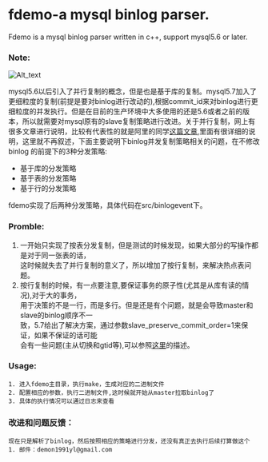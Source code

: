 fdemo-a mysql binlog parser.
============================

Fdemo is a mysql binlog parser written in c++, support mysql5.6 or later.

### Note:

![Alt_text](https://github.com/demonyang/fdemo/blob/master/doc/images/mysql-replication.jpg, "mysql主从复制原理示意图")  

mysql5.6以后引入了并行复制的概念，但是也是基于库的复制。mysql5.7加入了更细粒度的复制(前提是要对binlog进行改动的),根据commit_id来对binlog进行更细粒度的并发执行。但是在目前的生产环境中大多使用的还是5.6或者之前的版本，所以就需要对mysql原有的slave复制策略进行改进。关于并行复制，网上有很多文章进行说明，比较有代表性的就是阿里的同学[这篇文章](http://dinglin.iteye.com/blog/2272079),里面有很详细的说明，这里就不再叙述，下面主要说明下binlog并发复制策略相关的问题，在不修改binlog 的前提下的3种分发策略:
- 基于库的分发策略
- 基于表的分发策略
- 基于行的分发策略  

fdemo实现了后两种分发策略，具体代码在src/binlogevent下。

### Promble:

1. 一开始只实现了按表分发复制，但是测试的时候发现，如果大部分的写操作都是对于同一张表的话，  
   这时候就失去了并行复制的意义了，所以增加了按行复制，来解决热点表问题。
2. 按行复制的时候，有一点要注意,要保证事务的原子性(尤其是从库有读的情况),对于大的事务，  
   用于决策的不是一行，而是多行。但是还是有个问题，就是会导致master和slave的binlog顺序不一  
   致，5.7给出了解决方案，通过参数slave_preserve_commit_order=1来保证，如果不保证的话可能  
   会有一些问题(主从切换和gtid等),可以参照[这里](http://dev.mysql.com/doc/refman/5.7/en/replication-features-transaction-inconsistencies.html)的描述。

### Usage:
```
1. 进入fdemo主目录，执行make，生成对应的二进制文件
2. 配置相应的参数，执行二进制文件,这时候就开始从master拉取binlog了
3. 具体的执行情况可以通过日志来查看
```

### 改进和问题反馈：
    现在只是解析了binlog，然后按照相应的策略进行分发，还没有真正去执行后续打算做这个
    1. 邮件：demon1991yl@gmail.com
